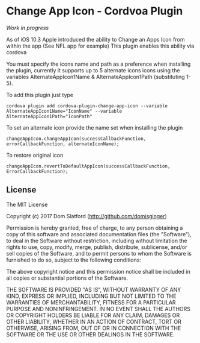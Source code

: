 Change App Icon - Cordvoa Plugin
==================

*Work in progress*

As of iOS 10.3 Apple introduced the ability to Change an Apps Icon from within the app (See NFL app for example)
This plugin enables this ability via cordova


You must specify the icons name and path as a preference when installing the plugin, currently it supports up to 5 alternate icons icons using the variables AlternateAppIcon1Name & AlternateAppIcon1Path (substituting 1-5).

To add this plugin just type

    cordova plugin add cordova-plugin-change-app-icon --variable AlternateAppIcon1Name="IconName" --variable AlternateAppIcon1Path="IconPath"

To set an alternate icon provide the name set when installing the plugin

    changeAppIcon.changeAppIcon(successCallbackFunction, errorCallbackFunction, alternateIconName);

To restore original icon

    changeAppIcon.revertToDefaultAppIcon(successCallbackFunction, ErrorCallbackFunction);


## License

The MIT License

Copyright (c) 2017 Dom Slatford (http://github.com/domisginger)

Permission is hereby granted, free of charge, to any person obtaining a copy of this software and associated documentation files (the "Software"), to deal in the Software without restriction, including without limitation the rights to use, copy, modify, merge, publish, distribute, sublicense, and/or sell copies of the Software, and to permit persons to whom the Software is furnished to do so, subject to the following conditions:

The above copyright notice and this permission notice shall be included in all copies or substantial portions of the Software.

THE SOFTWARE IS PROVIDED "AS IS", WITHOUT WARRANTY OF ANY KIND, EXPRESS OR IMPLIED, INCLUDING BUT NOT LIMITED TO THE WARRANTIES OF MERCHANTABILITY, FITNESS FOR A PARTICULAR PURPOSE AND NONINFRINGEMENT. IN NO EVENT SHALL THE AUTHORS OR COPYRIGHT HOLDERS BE LIABLE FOR ANY CLAIM, DAMAGES OR OTHER LIABILITY, WHETHER IN AN ACTION OF CONTRACT, TORT OR OTHERWISE, ARISING FROM, OUT OF OR IN CONNECTION WITH THE SOFTWARE OR THE USE OR OTHER DEALINGS IN THE SOFTWARE.

